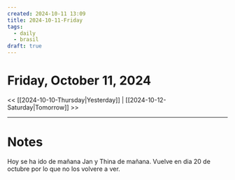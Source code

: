 ```yaml
---
created: 2024-10-11 13:09
title: 2024-10-11-Friday
tags:
  - daily
  - brasil
draft: true
---
```

# Friday, October 11, 2024

<< [[2024-10-10-Thursday|Yesterday]] | [[2024-10-12-Saturday|Tomorrow]] >>

---
# Notes
Hoy se ha ido de mañana Jan y Thina de mañana. Vuelve en dia 20 de octubre por lo que no los volvere a ver.